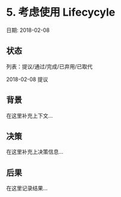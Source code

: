 # 5. 考虑使用 Lifecycyle

日期: 2018-02-08

## 状态

列表：提议/通过/完成/已弃用/已取代

2018-02-08 提议

## 背景

在这里补充上下文...

## 决策

在这里补充上决策信息...

## 后果

在这里记录结果...
